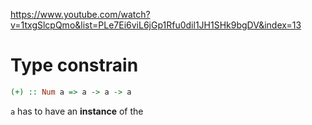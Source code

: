 https://www.youtube.com/watch?v=1txgSlcpQmo&list=PLe7Ei6viL6jGp1Rfu0dil1JH1SHk9bgDV&index=13


# Type constrain
```haskell
(+) :: Num a => a -> a -> a

```
`a`  has to have an **instance** of the 








